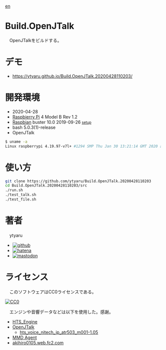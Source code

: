 [en](./README.md)

# Build.OpenJTalk

　OpenJTalkをビルドする。

# デモ

* https://ytyaru.github.io/Build.OpenJTalk.20200428110203/

# 開発環境

* <time datetime="2020-04-28T11:01:56+0900">2020-04-28</time>
* [Raspbierry Pi](https://ja.wikipedia.org/wiki/Raspberry_Pi) 4 Model B Rev 1.2
* [Raspbian](https://ja.wikipedia.org/wiki/Raspbian) buster 10.0 2019-09-26 <small>[setup](http://ytyaru.hatenablog.com/entry/2019/12/25/222222)</small>
* bash 5.0.3(1)-release
* OpenJTalk

```sh
$ uname -a
Linux raspberrypi 4.19.97-v7l+ #1294 SMP Thu Jan 30 13:21:14 GMT 2020 armv7l GNU/Linux
```

# 使い方

```sh
git clone https://github.com/ytyaru/Build.OpenJTalk.20200428110203
cd Build.OpenJTalk.20200428110203/src
./run.sh
./test_talk.sh
./test_file.sh
```

# 著者

　ytyaru

* [![github](http://www.google.com/s2/favicons?domain=github.com)](https://github.com/ytyaru "github")
* [![hatena](http://www.google.com/s2/favicons?domain=www.hatena.ne.jp)](http://ytyaru.hatenablog.com/ytyaru "hatena")
* [![mastodon](http://www.google.com/s2/favicons?domain=mstdn.jp)](https://mstdn.jp/web/accounts/233143 "mastdon")

# ライセンス

　このソフトウェアはCC0ライセンスである。

[![CC0](http://i.creativecommons.org/p/zero/1.0/88x31.png "CC0")](http://creativecommons.org/publicdomain/zero/1.0/deed.ja)

　エンジンや音響データなどは以下を使用した。感謝。

* [HTS_Engine](http://hts-engine.sourceforge.net/)
* [OpenJTalk](http://open-jtalk.sp.nitech.ac.jp/)
    * [hts_voice_nitech_jp_atr503_m001-1.05](https://jaist.dl.sourceforge.net/project/open-jtalk/HTS%20voice/hts_voice_nitech_jp_atr503_m001-1.05)
* [MMD Agent](http://www.mmdagent.jp/)
* [akihiro0105.web.fc2.com](http://akihiro0105.web.fc2.com/Downloads/Downloads-htsvoice.html)

